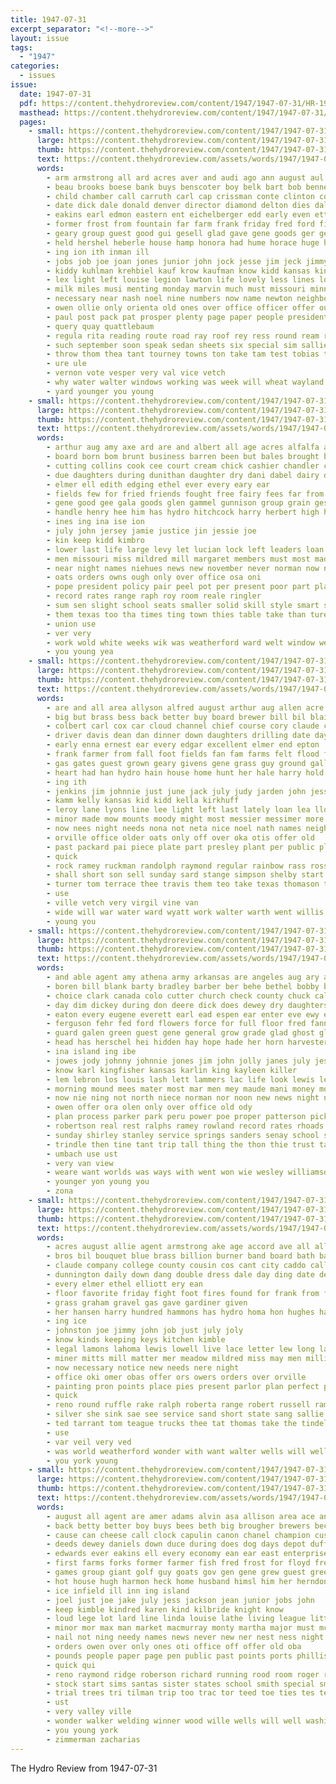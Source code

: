 ```yaml
---
title: 1947-07-31
excerpt_separator: "<!--more-->"
layout: issue
tags:
  - "1947"
categories:
  - issues
issue:
  date: 1947-07-31
  pdf: https://content.thehydroreview.com/content/1947/1947-07-31/HR-1947-07-31.pdf
  masthead: https://content.thehydroreview.com/content/1947/1947-07-31/masthead/HR-1947-07-31.jpg
  pages:
    - small: https://content.thehydroreview.com/content/1947/1947-07-31/small/HR-1947-07-31-01.jpg
      large: https://content.thehydroreview.com/content/1947/1947-07-31/large/HR-1947-07-31-01.jpg
      thumb: https://content.thehydroreview.com/content/1947/1947-07-31/thumbnails/HR-1947-07-31-01.jpg
      text: https://content.thehydroreview.com/assets/words/1947/1947-07-31/HR-1947-07-31-01.txt
      words:
        - arm armstrong all ard acres aver and audi ago ann august aul abes abe apache april american amarillo age are art agent alberta alsup angus albert ami arkansas austin
        - beau brooks boese bank buys benscoter boy belk bart bob bennetts black boys baldus bible bridge block ben but baum back best better becker been barr butler bird breeding billy branson both bickell baker bobbie baptist born brother big board brings bill business bethel busi bet bells byrum beck beth belt bessie brought bess bram bennett baby below
        - child chamber call carruth carl cap crissman conte clinton col cake came cal cody chee comi choice carnival curt cyril cause city camp citizen credit cox church curl clayton car class cation corpora carpenter cordell close coupe cote charlie can crail canyon caddo charles canada cora camping cloninger coffee cling clyde company carnegie chy crystal come case craig cave con county care cope cord corn college cedar
        - date dick dale donald denver director diamond delton dies dallas due dean danger dence days death duke drew day daughter daily dollar denham ded dorset during done detweiler douglas down dorsey dinner
        - eakins earl edmon eastern ent eichelberger edd early even etta eastman every entz else erland epperly eral epp english enid
        - former frost from fountain far farm frank friday fred ford fill floy fund few fun farms frances farmer first fam free fed field fox folsom fellows fish friendly forman fort for freeman friends felton famous found
        - geary group guest good gui gesell glad gave gene goods ger general gallant gardner goes guy grass gal garden glover gin going gourd gen george getting games goltry goodwin grey given game gone
        - held hershel heberle house hamp honora had hume horace huge han has henri homes hege high huddleston henry hamons her harding hasher hydro hinton home hahn head homa har hall hour hed harold harvey hampshire hardware him herd heger haggard hold hope hard handle helps
        - ing ion ith inman ill
        - jobs job joe joan jones junior john jock jesse jim jeck jimmy jersey july june jew jona james jimmie jean
        - kiddy kuhlman krehbiel kauf krow kaufman know kidd kansas king kark
        - lex light left louise legion lawton life lovely less lines low later large luellen list lunch like land lou lay loan laundry labor lose lee live lloyd last lake lat longer loud longs leaders larger living long lege
        - milk miles musi menting monday marvin much must missouri minnie mission morris most more mis means market miss man many murphy money miracle merit medford meno min morning mattie morrison members myrtle march mander matter made menno myers mountain may marion
        - necessary near nash noel nine numbers now name newton neighbors nist nephew nite noon nolan nims never not nichols northern north ness new night
        - owen ollie only orienta old ones over office officer offer outing
        - paul post pack pat prosper plenty page paper people president pound persons park pea pickup place public pro points potter past pree per part pittsburg phipps passen port pas peters person price precious pan por present pherson pulling proud
        - query quay quattlebaum
        - regula rita reading route road ray roof rey ress round ream reynolds randolph rex reasons regular river ruck robe rocky race rogers riggs robert richards roman ralph rate rickey robbie ram rado russell robberson rainbow ranch rum rhodes reb richard rich reason ring robin raymond roy
        - such september soon speak sedan sheets six special sim sallie saturday spark stretch surface short soi suing sater story stock stella subject study stops surplus selling southern school state super sunday sister small service smith stands see speaker second swartz sandy score seo single show sor session season station seem sandra start stuff sue spies shows said sell swartzendruber seven she sat say souri samples senior stroke summer son solid stay
        - throw thom thea tant tourney towns ton take tam test tobias tucker tully the till than trip tri ting tomlinson turn tures trailer too tak tennessee takes taken turner trong then town thompson texas tour tod them tahe turns team
        - ure ule
        - vernon vote vesper very val vice vetch
        - why water walter windows working was week will wheat wayland waldo wen work wayne winning washington wan weeks worth way win with world went want well while wort woodworth wrath white wells ward weathers west weekly worthy wil williams wagon write weld waltner
        - yard younger you young
    - small: https://content.thehydroreview.com/content/1947/1947-07-31/small/HR-1947-07-31-02.jpg
      large: https://content.thehydroreview.com/content/1947/1947-07-31/large/HR-1947-07-31-02.jpg
      thumb: https://content.thehydroreview.com/content/1947/1947-07-31/thumbnails/HR-1947-07-31-02.jpg
      text: https://content.thehydroreview.com/assets/words/1947/1947-07-31/HR-1947-07-31-02.txt
      words:
        - arthur aug amy axe ard are and albert all age acres alfalfa amor august agers ave
        - board born bom brunt business barren been but bales brought backs bator burkhalter bear back best bag budge bank button bacon bem bud berks big
        - cutting collins cook cee court cream chick cashier chandler course cording class company call cea clark charles caddo colorado corn charlie capaci care clerk coffee cand change come county can charity check comes
        - due daughters during dunithan daughter dry dani dabel dairy day dunnington down donald deputy damm days death din dungan december
        - elmer ell edith edging ethel ever every eary ear
        - fields few for fried friends fought free fairy fees far from fund fiscal farm felton first flower fred fresh fleck farmer
        - gene good gee gala goods glen gammel gunnison group grain gesell general gold grand guy
        - handle henry hee him has hydro hitchcock harry herbert high hinton herndon herd her hower hand had hard hair health half
        - ines ing ina ise ion
        - july john jersey jamie justice jin jessie joe
        - kin keep kidd kimbro
        - lower last life large levy let lucian lock left leaders loan lather latter lamp locks
        - men missouri miss mildred mill margaret members must most made miller many morning miles more much maa might may min
        - near night names niehues news new november never norman now neo need nate not
        - oats orders owns ough only over office osa oni
        - pope president policy pair peel pot per present poor part plane peace price pol pan piece proud paso pen pies people
        - record rates range raph roy room reale ringler
        - sum sen slight school seats smaller solid skill style smart surplus stiller standing state schmidt sink sunda sos she suite see sao sunday seed season stock small stuber saturday such sean seal susan sae sue smith skelly sons sie short sloss swell salary sad
        - them texas too tha times ting town thies table take than ture the
        - union use
        - ver very
        - work wold white weeks wik was weatherford ward welt window weathers wil week willie wyatt waller with will way
        - you young yea
    - small: https://content.thehydroreview.com/content/1947/1947-07-31/small/HR-1947-07-31-03.jpg
      large: https://content.thehydroreview.com/content/1947/1947-07-31/large/HR-1947-07-31-03.jpg
      thumb: https://content.thehydroreview.com/content/1947/1947-07-31/thumbnails/HR-1947-07-31-03.jpg
      text: https://content.thehydroreview.com/assets/words/1947/1947-07-31/HR-1947-07-31-03.txt
      words:
        - are and all area allyson alfred august arthur aug allen acre ald ames acres austin
        - big but brass bess back better buy board brewer bill bil blaine best buckmaster bail bare buyers bonds ben baby butler business belts bell bank bring bills black bradley been breath baker bogart both
        - colbert carl cox car cloud channel chief course cory claude corder cody class con come city cover came colony clinton crowder corner crest canova chips cagney crystal compton custer coe company county corn clover cecil caddo carolyn cattle crissman caren
        - driver davis dean dan dinner down daughters drilling date day doing dees daughter ditmore
        - early enna ernest ear every edgar excellent elmer end epton
        - frank farmer from fall foot fields fan fam farms felt flood friday field font favorite fire forget for first frida fix freely fresh farm fine
        - gas gates guest grown geary givens gene grass guy ground gallant good gardner going gray group
        - heart had han hydro hain house home hunt her hale harry hold houston harvest holliday hinton him honor homer hardy hume handle huss hansen has hurt humphrey hus hays hundred herman
        - ing ith
        - jenkins jim johnnie just june jack july judy jarden john jess james
        - kamm kelly kansas kid kidd kella kirkhuff
        - leroy lane lyons line lee light left last lately loan lea lloyd lights large lookeba linda luther little lovely lines land loy lie lemuel look lone
        - minor made mow mounts moody might most messier messimer more man murphy mess mason mary monday much
        - now nees night needs nona not neta nice noel nath names neighbor never near need news north nea
        - orville office older oats only off over oka otis offer old
        - past packard pai piece plate part presley plant per public pleasant pidgeon paul pies proven pounds pay plows ping present place
        - quick
        - rock ramey ruckman randolph raymond regular rainbow rass ross rex room road record rilee ren reber riley ray roy ria ridge running rates raw run roman rader rains
        - shall short son sell sunday sard stange simpson shelby start still sons street shipp sawatzky scarce spark seat stock silver state show stella sandy sharry spring sick shoop secret service steel smith sickel store scott smiling seed see sale seen south sun star sister sylvester slow swell states scarth square story saw stafford shirley saturday station sal
        - turner tom terrace thee travis them teo take texas thomason thirsk town thom thoma tek too talk than tant the tucker till
        - use
        - ville vetch very virgil vine van
        - wide will war water ward wyatt work walter warth went willis wright wayne wheat while winter western wire want wil wilbur wagon worth with west warm willingham week wells was well weatherford
        - young you
    - small: https://content.thehydroreview.com/content/1947/1947-07-31/small/HR-1947-07-31-04.jpg
      large: https://content.thehydroreview.com/content/1947/1947-07-31/large/HR-1947-07-31-04.jpg
      thumb: https://content.thehydroreview.com/content/1947/1947-07-31/thumbnails/HR-1947-07-31-04.jpg
      text: https://content.thehydroreview.com/assets/words/1947/1947-07-31/HR-1947-07-31-04.txt
      words:
        - and able agent amy athena army arkansas are angeles aug ary ater ari ask ally area america ann anil august ace aue all abe
        - boren bill blank barty bradley barber ber behe bethel bobby best bay bae boston burbank bel business barnes brooks below better bank buckmaster bottom big blough billy but boyd been blown basic
        - choice clark canada colo cutter church check county chuck cali carson course chopper carl city child col clinton cation call cate chey come clair cedar cecil colony clara caddo collins caller custer chamber charles cash can chris colorado car connie
        - day dim dickey during don deere dick does dewey dry daughters daughter dean days dumas
        - eaton every eugene everett earl ead espen ear enter eve ewy edna elton edd era ever
        - ferguson fehr fed ford flowers force for full floor fred fanny fulton fair farrel firm frank feld field first fall farm friends from friday
        - guard galen green guest gene general grow grade glad ghost glenn grand
        - head has herschel hei hidden hay hope hade her horn harvester hubbard hale homa hales hubert harlan henry homes home harvest how hanks heine huff hydro harry high hire hinton
        - ina island ing ibe
        - jowes jody johnny johnnie jones jim john jolly janes july jesse janice
        - know karl kingfisher kansas karlin king kayleen killer
        - lem lebron los louis lash lett lammers lac life look lewis leer little lens list ler lines low
        - morning mound mees mater most mar men mey maude mani money mountain mest may marble mein mencke miller mitchell mis mens manner mildred marking melvin miss maloy mon marion
        - now nie ning not north niece norman nor noon new news night newton
        - owen offer ora olen only over office old ody
        - plan process parker park peru power poe proper patterson pickup peete pent point pieper patsy part public pier paul pies post pat pitzer past pete plants peri
        - robertson real rest ralphs ramey rowland record rates rhoads ruhl route rock rae reckard ray rolls raymond radio
        - sunday shirley stanley service springs sanders senay school supply sam standing states shipman schools sem scott saturday stotts sunda schantz see show son special station she saint strong soon sales simple sister sac
        - trindle then tine tant trip tall thing the thon thie trust take texas them thy troy triplett
        - umbach use ust
        - very van view
        - weare want worlds was ways with went won wie wesley williamson wah way windrow weatherford wee win will wine wieland western wagon work wife wallace week well wyatt
        - younger yon young you
        - zona
    - small: https://content.thehydroreview.com/content/1947/1947-07-31/small/HR-1947-07-31-05.jpg
      large: https://content.thehydroreview.com/content/1947/1947-07-31/large/HR-1947-07-31-05.jpg
      thumb: https://content.thehydroreview.com/content/1947/1947-07-31/thumbnails/HR-1947-07-31-05.jpg
      text: https://content.thehydroreview.com/assets/words/1947/1947-07-31/HR-1947-07-31-05.txt
      words:
        - acres august allie agent armstrong ake age accord ave all alley and anima ago are albert arm
        - bros bil bouquet blue brass billion burner band board bath barn bull been bride betty burbank bump best buckmaster buy brother balt bers baines bonds bridgeport
        - claude company college county cousin cos cant city caddo call court car close cost change catt count cattle come charlene captain creek crest charlotte care chest candle con chet cloninger cash coleman che cousins card chance cubic crail can church chill chin
        - dunnington daily down dang double dress dale day ding date deep daughter during
        - every elmer ethel elliott ery ean
        - floor favorite friday fight foot fires found for frank from farm figures fair first friends fine furnace fire fork
        - grass graham gravel gas gave gardiner given
        - her hansen harry hundred hammons has hydro homa hon hughes harper homes held husband height horse home hennessey homma hur hus hatfield heres high hay hinton howard
        - ing ice
        - johnston joe jimmy john job just july joly
        - know kinds keeping keys kitchen kimble
        - legal lamons lahoma lewis lowell live lace letter lew long last light loss lee lederle love lion leader large left lesson law lab late luellen
        - miner mitts mill matter mer meadow mildred miss may men million martha means more maria marriage mineo marine
        - now necessary notice new needs nere night
        - office oki omer obas offer ors owers orders over orville
        - painting pron points place pies present parlor plan perfect pert president pool pipe pastor plant pounds price pink pound pat pack pol per
        - quick
        - reno round ruffle rake ralph roberta range robert russell ramona ranch rae ring remington ray rates roll rab
        - silver she sink sae see service sand short state sang sallie standard ser schultz station sho south sun summer stock states safe said son sale side supply saturday store sehr such schroder single sales steel ship spohn scott speedy spray sorrel sane sumption start shirley save style
        - ted tarrant tom teague trucks thee tat thomas take the tindel taken thor trend them try trim
        - use
        - var veil very ved
        - was world weatherford wonder with want walter wells will well wedding wale wood witt white work week write west weather word william while war
        - you york young
    - small: https://content.thehydroreview.com/content/1947/1947-07-31/small/HR-1947-07-31-06.jpg
      large: https://content.thehydroreview.com/content/1947/1947-07-31/large/HR-1947-07-31-06.jpg
      thumb: https://content.thehydroreview.com/content/1947/1947-07-31/thumbnails/HR-1947-07-31-06.jpg
      text: https://content.thehydroreview.com/assets/words/1947/1947-07-31/HR-1947-07-31-06.txt
      words:
        - august all agent are amer adams alvin asa allison area ace and ask ash aid arm american acres andrews able albritton apple aug
        - back betty better boy buys bees beth big brougher brewers beckham bottle baker billy business bert bernardino bet best bring black blake beer been both ball but
        - cause can cheese call clock capulin canon chanel champion custer cast colorado church cones chester child cecil city con claud cleopatra county come cream catching coin cane chop chi clothier carton cap caddo claudette chief camp class chic coach col cox cold comanche clara chick chamber camps charles card came coop cotton
        - deeds dewey daniels down duce during does dog days depot duffy drews donnie darko director dorothy day daughter dean
        - edwards ever eakins ell every economy ean ear east enterprise ethel egg earl earnest eye enter
        - first farms forks former farmer fish fred frost for floyd free faster front friday ferman felton fielding found fine folks fire farm fellow from fallen few far fun frank
        - games group giant golf guy goats gov gen gene grew guest greer good gallon gorge glass grain
        - hot house hugh harmon heck home husband himsl him her herndon held har how heidebrecht has horse heading had haul hydro hand heard hold harvest hes high
        - ice infield ill inn ing island
        - joel just joe jake july jess jackson jean junior jobs john
        - keep kimble kindred karen kind kilbride knight know
        - loud lege lot lard line linda louise lathe living league little leonard laughing legion long lunch landes lamar learn last life left land lipton
        - minor mor max man market macmurray monty martha major must mcguire mediate miss mere murray mac may miller manual main mon mellow mound mers mexico memory medford moment more mea mildred mander made meister many mer mills morning marjorie
        - nail not ning needy names news never new ner nest ness night nicholas now name
        - orders owen over only ones oti office off offer old oba
        - pounds people paper page pen public past points ports phillis pak part perry pulling percy point pork pay pressman pleasant pound person pure perle peak paul present plain park phillips pies
        - quick qui
        - reno raymond ridge roberson richard running rood room roger red royal rough real ronald regular roy rock ready ralph rosie ray rono
        - stock start sims santas sister states school smith special smell see single son small stores san streets sugar starch style still say service shoulder shorter stark shows sand such she string sit stops scout star send store shin set sale sees sunday steinbock share supply state stern size said suits sessions sum station
        - trial trees tri tilman trip too trac tor teed toe ties tes tea trucks than try takes tills till tom tin tall ten the tailor texas tennessee tart teacher thad them take thein turner tam trout thing tillman ton trim town
        - ust
        - very valley ville
        - wonder walker welding winner wood wille wells will well washita worlds went west willie world works woods william wee water whippoorwill way woodrow week while walk work weathers wife war weeks was with
        - you young york
        - zimmerman zacharias
---
```


The Hydro Review from 1947-07-31

<!--more-->

